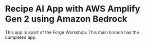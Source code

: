 # Recipe AI App with AWS Amplify Gen 2 using Amazon Bedrock

This app is apart of the Forge Workshop. This main branch has the completed app.
